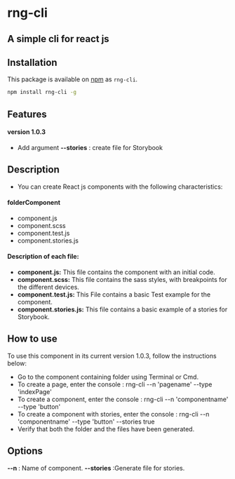 # rng-cli
A simple cli for react js
---

## Installation

This package is available on [npm](http://npmjs.com) as `rng-cli`.

``` sh
npm install rng-cli -g
```

## Features
<h4>version 1.0.3</h4>
<ul>
    <li>Add argument <b>--stories</b> : create file for Storybook</li>
</ul>

## Description

- You can create React js components with the following characteristics:
<h4>
folderComponent
</h4>
<ul>
<li>component.js</li>
<li>component.scss</li>
<li>component.test.js</li>
<li>component.stories.js</li>
</ul>
<h4>
Description of each file:
</h4>
<ul>
<li><b> component.js:</b> This file contains the component with an initial code.</li>
<li><b>component.scss:</b>  This file contains the sass styles, with breakpoints for the different devices.</li>
<li><b>component.test.js:</b>  This File contains a basic Test example for the component.</li>
<li><b>component.stories.js:</b>  This file contains a basic example of a stories for Storybook.</li>
</ul>


## How to use

To use this component in its current version 1.0.3, follow the instructions below:
<ul>
<li>Go to the component containing folder using Terminal or Cmd.</li>
<li>To create a page, enter the console : rng-cli --n 'pagename' --type 'indexPage'</li>
<li>To create a component, enter the console : rng-cli --n 'componentname' --type 'button'</li>
<li>To create a component with stories, enter the console : rng-cli --n 'componentname' --type 'button' --stories true</li>
<li>Verify that both the folder and the files have been generated.</li>
</ul>

## Options

<b>--n </b> : Name of component.
<b>--stories</b> :Generate file for stories.
